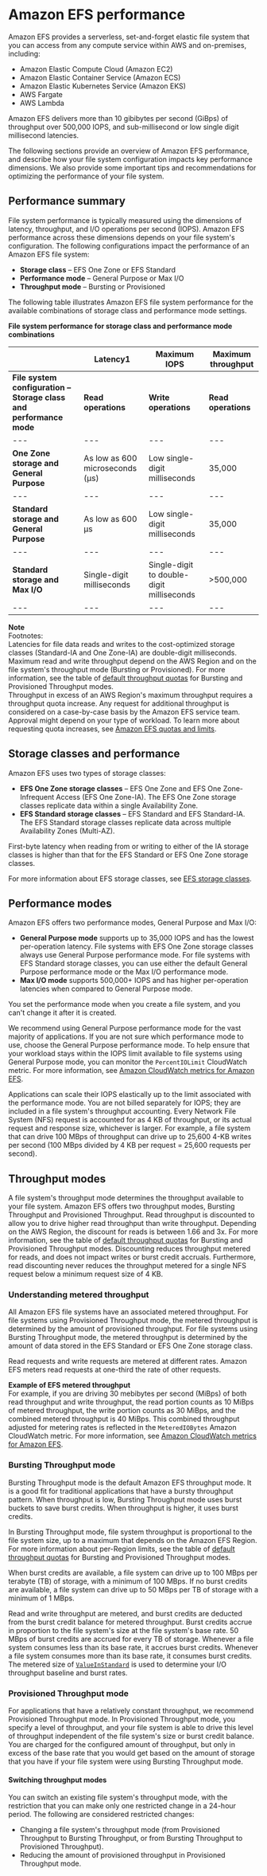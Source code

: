 # Amazon EFS performance<a name="performance"></a>

Amazon EFS provides a serverless, set\-and\-forget elastic file system that you can access from any compute service within AWS and on\-premises, including:
+ Amazon Elastic Compute Cloud \(Amazon EC2\)
+ Amazon Elastic Container Service \(Amazon ECS\)
+ Amazon Elastic Kubernetes Service \(Amazon EKS\)
+ AWS Fargate
+ AWS Lambda

Amazon EFS delivers more than 10 gibibytes per second \(GiBps\) of throughput over 500,000 IOPS, and sub\-millisecond or low single digit millisecond latencies\. 

The following sections provide an overview of Amazon EFS performance, and describe how your file system configuration impacts key performance dimensions\. We also provide some important tips and recommendations for optimizing the performance of your file system\.

## Performance summary<a name="performance-overview"></a>

File system performance is typically measured using the dimensions of latency, throughput, and I/O operations per second \(IOPS\)\. Amazon EFS performance across these dimensions depends on your file system's configuration\. The following configurations impact the performance of an Amazon EFS file system:
+ **Storage class** – EFS One Zone or EFS Standard
+ **Performance mode** – General Purpose or Max I/O
+ **Throughput mode** – Bursting or Provisioned

The following table illustrates Amazon EFS file system performance for the available combinations of storage class and performance mode settings\.


**File system performance for storage class and performance mode combinations**  

|  | Latency1 | Maximum IOPS | Maximum throughput | 
| --- |--- |--- |--- |
| **File system configuration – Storage class and performance mode** | **Read operations** | **Write operations** | **Read operations** | **Write operations** | **Per\-file\-system read**2 | **Per\-file\-system write**2 | **Per\-client read/write** | 
| --- |--- |--- |--- |--- |--- |--- |--- |
| **One Zone storage and General Purpose** | As low as 600 microseconds \(µs\) | Low single\-digit milliseconds | 35,000 | 7,000 | 3 – 5 GiBps | 1 – 3 GiBps | 512 MiBps | 
| --- |--- |--- |--- |--- |--- |--- |--- |
| **Standard storage and General Purpose** | As low as 600 µs | Low single\-digit milliseconds | 35,000 | 7,000 | 3 – 5 GiBps | 1 – 3 GiBps | 512 MiBps | 
| --- |--- |--- |--- |--- |--- |--- |--- |
| **Standard storage and Max I/O** | Single\-digit milliseconds | Single\-digit to double\-digit milliseconds | >500,000 | >100,000 | 3 – 5 GiBps | 1 – 3 GiBps | 512 MiBps | 
| --- |--- |--- |--- |--- |--- |--- |--- |

**Note**  
Footnotes:  
Latencies for file data reads and writes to the cost\-optimized storage classes \(Standard\-IA and One Zone\-IA\) are double\-digit milliseconds\.
Maximum read and write throughput depend on the AWS Region and on the file system's throughput mode \(Bursting or Provisioned\)\. For more information, see the table of [default throughput quotas](limits.md#soft-limits) for Bursting and Provisioned Throughput modes\.  
Throughput in excess of an AWS Region's maximum throughput requires a throughput quota increase\. Any request for additional throughput is considered on a case\-by\-case basis by the Amazon EFS service team\. Approval might depend on your type of workload\. To learn more about requesting quota increases, see [Amazon EFS quotas and limits](limits.md)\.

## Storage classes and performance<a name="storage-perf"></a>

Amazon EFS uses two types of storage classes: 
+ **EFS One Zone storage classes** – EFS One Zone and EFS One Zone\-Infrequent Access \(EFS One Zone\-IA\)\. The EFS One Zone storage classes replicate data within a single Availability Zone\.
+ **EFS Standard storage classes** – EFS Standard and EFS Standard\-IA\. The EFS Standard storage classes replicate data across multiple Availability Zones \(Multi\-AZ\)\.

First\-byte latency when reading from or writing to either of the IA storage classes is higher than that for the EFS Standard or EFS One Zone storage classes\.

For more information about EFS storage classes, see [EFS storage classes](storage-classes.md)\. 

## Performance modes<a name="performancemodes"></a>

Amazon EFS offers two performance modes, General Purpose and Max I/O:
+ **General Purpose mode** supports up to 35,000 IOPS and has the lowest per\-operation latency\. File systems with EFS One Zone storage classes always use General Purpose performance mode\. For file systems with EFS Standard storage classes, you can use either the default General Purpose performance mode or the Max I/O performance mode\.
+ **Max I/O mode** supports 500,000\+ IOPS and has higher per\-operation latencies when compared to General Purpose mode\. 

You set the performance mode when you create a file system, and you can't change it after it is created\.

We recommend using General Purpose performance mode for the vast majority of applications\. If you are not sure which performance mode to use, choose the General Purpose performance mode\. To help ensure that your workload stays within the IOPS limit available to file systems using General Purpose mode, you can monitor the `PercentIOLimit` CloudWatch metric\. For more information, see [Amazon CloudWatch metrics for Amazon EFS](efs-metrics.md)\.

Applications can scale their IOPS elastically up to the limit associated with the performance mode\. You are not billed separately for IOPS; they are included in a file system's throughput accounting\. Every Network File System \(NFS\) request is accounted for as 4 KB of throughput, or its actual request and response size, whichever is larger\. For example, a file system that can drive 100 MBps of throughput can drive up to 25,600 4\-KB writes per second \(100 MBps divided by 4 KB per request = 25,600 requests per second\)\.

## Throughput modes<a name="throughput-modes"></a>

A file system's throughput mode determines the throughput available to your file system\. Amazon EFS offers two throughput modes, Bursting Throughput and Provisioned Throughput\. Read throughput is discounted to allow you to drive higher read throughput than write throughput\. Depending on the AWS Region, the discount for reads is between 1\.66 and 3x\. For more information, see the table of [default throughput quotas](limits.md#soft-limits) for Bursting and Provisioned Throughput modes\. Discounting reduces throughput metered for reads, and does not impact writes or burst credit accruals\. Furthermore, read discounting never reduces the throughput metered for a single NFS request below a minimum request size of 4 KB\.

### Understanding metered throughput<a name="read-write-throughput"></a>

All Amazon EFS file systems have an associated metered throughput\. For file systems using Provisioned Throughput mode, the metered throughput is determined by the amount of provisioned throughput\. For file systems using Bursting Throughput mode, the metered throughput is determined by the amount of data stored in the EFS Standard or EFS One Zone storage class\. 

Read requests and write requests are metered at different rates\. Amazon EFS meters read requests at one\-third the rate of other requests\.

**Example of EFS metered throughput**  
For example, if you are driving 30 mebibytes per second \(MiBps\) of both read throughput and write throughput, the read portion counts as 10 MiBps of metered throughput, the write portion counts as 30 MiBps, and the combined metered throughput is 40 MiBps\. This combined throughput adjusted for metering rates is reflected in the `MeteredIOBytes` Amazon CloudWatch metric\. For more information, see [Amazon CloudWatch metrics for Amazon EFS](efs-metrics.md)\.

### Bursting Throughput mode<a name="bursting"></a>

Bursting Throughput mode is the default Amazon EFS throughput mode\. It is a good fit for traditional applications that have a bursty throughput pattern\. When throughput is low, Bursting Throughput mode uses burst buckets to save burst credits\. When throughput is higher, it uses burst credits\.

In Bursting Throughput mode, file system throughput is proportional to the file system size, up to a maximum that depends on the Amazon EFS Region\. For more information about per\-Region limits, see the table of [default throughput quotas](limits.md#soft-limits) for Bursting and Provisioned Throughput modes\. 

When burst credits are available, a file system can drive up to 100 MBps per terabyte \(TB\) of storage, with a minimum of 100 MBps\. If no burst credits are available, a file system can drive up to 50 MBps per TB of storage with a minimum of 1 MBps\.

Read and write throughput are metered, and burst credits are deducted from the burst credit balance for metered throughput\. Burst credits accrue in proportion to the file system's size at the file system's base rate\. 50 MBps of burst credits are accrued for every TB of storage\. Whenever a file system consumes less than its base rate, it accrues burst credits\. Whenever a file system consumes more than its base rate, it consumes burst credits\. The metered size of [`ValueInStandard`](metered-sizes.md#metered-sizes-fs) is used to determine your I/O throughput baseline and burst rates\.

### Provisioned Throughput mode<a name="provisioned-throughput"></a>

For applications that have a relatively constant throughput, we recommend Provisioned Throughput mode\. In Provisioned Throughput mode, you specify a level of throughput, and your file system is able to drive this level of throughput independent of the file system's size or burst credit balance\. You are charged for the configured amount of throughput, but only in excess of the base rate that you would get based on the amount of storage that you have if your file system were using Bursting Throughput mode\.

#### Switching throughput modes<a name="switch-throughput-mode"></a>

You can switch an existing file system's throughput mode, with the restriction that you can make only one restricted change in a 24\-hour period\. The following are considered restricted changes:
+ Changing a file system's throughput mode \(from Provisioned Throughput to Bursting Throughput, or from Bursting Throughput to Provisioned Throughput\)\.
+ Reducing the amount of provisioned throughput in Provisioned Throughput mode\.